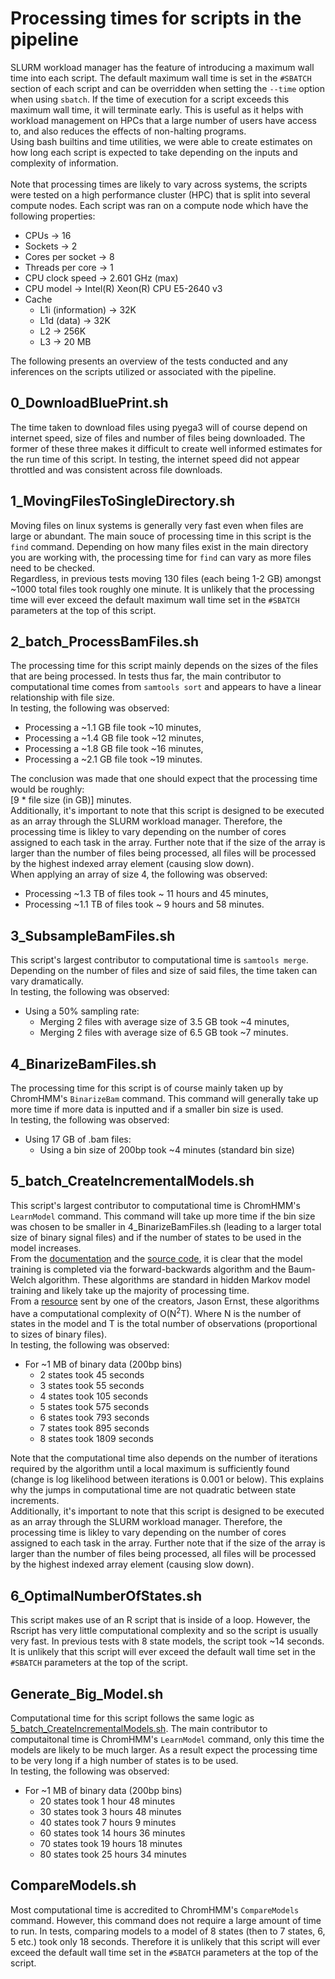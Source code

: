 # Processing times for scripts in the pipeline
SLURM workload manager has the feature of introducing a maximum wall time into each script. The default maximum wall time is set in the `#SBATCH` section of each script and can be overridden when setting the `--time` option when using `sbatch`. If the time of execution for a script exceeds this maximum wall time, it will terminate early. This is useful as it helps with workload management on HPCs that a large number of users have access to, and also reduces the effects of non-halting programs. 
\
Using bash builtins and time utilities, we were able to create estimates on how long each script is expected to take depending on the inputs and complexity of information. 
\
\
Note that processing times are likely to vary across systems, the scripts were tested on a high performance cluster (HPC) that is split into several compute nodes. Each script was ran on a compute node which have the following properties:
- CPUs -> 16
- Sockets -> 2
- Cores per socket -> 8
- Threads per core -> 1
- CPU clock speed -> 2.601 GHz (max)
- CPU model -> Intel(R) Xeon(R) CPU E5-2640 v3 
- Cache
    - L1i (information) -> 32K
    - L1d (data) -> 32K
    - L2 -> 256K
    - L3 -> 20 MB

The following presents an overview of the tests conducted and any inferences on the scripts utilized or associated with the pipeline.

## 0_DownloadBluePrint.sh
The time taken to download files using pyega3 will of course depend on internet speed, size of files and number of files being downloaded. The former of these three makes it difficult to create well informed estimates for the run time of this script. In testing, the internet speed did not appear throttled and was consistent across file downloads.

## 1_MovingFilesToSingleDirectory.sh
Moving files on linux systems is generally very fast even when files are large or abundant. The main souce of processing time in this script is the `find` command. Depending on how many files exist in the main directory you are working with, the processing time for `find` can vary as more files need to be checked. 
\
Regardless, in previous tests moving 130 files (each being 1-2 GB) amongst ~1000 total files took roughly one minute. It is unlikely that the processing time will ever exceed the default maximum wall time set in the `#SBATCH` parameters at the top of this script.

## 2_batch_ProcessBamFiles.sh
The processing time for this script mainly depends on the sizes of the files that are being processed. In tests thus far, the main contributor to computational time comes from `samtools sort` and appears to have a linear relationship with file size.
\
In testing, the following was observed:
-  Processing a ~1.1 GB file took ~10 minutes,
-  Processing a ~1.4 GB file took ~12 minutes,
-  Processing a ~1.8 GB file took ~16 minutes,
-  Processing a ~2.1 GB file took ~19 minutes.

The conclusion was made that one should expect that the processing time would be roughly:
\
[9 * file size (in GB)] minutes.
\
Additionally, it's important to note that this script is designed to be executed as an array through the SLURM workload manager. Therefore, the processing time is likley to vary depending on the number of cores assigned to each task in the array. Further note that if the size of the array is larger than the number of files being processed, all files will be processed by the highest indexed array element (causing slow down).
\
When applying an array of size 4, the following was observed:
-  Processing ~1.3 TB of files took ~ 11 hours and 45 minutes,
-  Processing ~1.1 TB of files took ~ 9 hours and 58 minutes.

## 3_SubsampleBamFiles.sh
This script's largest contributor to computational time is `samtools merge`. Depending on the number of files and size of said files, the time taken can vary dramatically.
\
In testing, the following was observed:
- Using a 50% sampling rate:
    - Merging 2 files with average size of 3.5 GB took ~4 minutes,
    - Merging 2 files with average size of 6.5 GB took ~7 minutes.

## 4_BinarizeBamFiles.sh
The processing time for this script is of course mainly taken up by ChromHMM's `BinarizeBam` command. This command will generally take up more time if more data is inputted and if a smaller bin size is used.
\
In testing, the following was observed:
- Using 17 GB of .bam files:
    - Using a bin size of 200bp took ~4 minutes (standard bin size)

## 5_batch_CreateIncrementalModels.sh
This script's largest contributor to computational time is ChromHMM's `LearnModel` command. This command will take up more time if the bin size was chosen to be smaller in 4_BinarizeBamFiles.sh (leading to a larger total size of binary signal files) and if the number of states to be used in the model increases.
\
From the [documentation](https://compbio.mit.edu/ChromHMM/ChromHMM_manual.pdf) and the [source code](https://compbio.mit.edu/ChromHMM/ChromHMM_manual.pdf), it is clear that the model training is completed via the forward-backwards algorithm and the Baum-Welch algorithm. These algorithms are standard in hidden Markov model training and likely take up the majority of processing time.
\
From a [resource](https://www.cs.ubc.ca/~murphyk/Bayes/rabiner.pdf) sent by one of the creators, Jason Ernst, these algorithms have a computational complexity of O(N<sup>2</sup>T). Where N is the number of states in the model and T is the total number of observations (proportional to sizes of binary files).
\
In testing, the following was observed:
- For ~1 MB of binary data (200bp bins)
    - 2 states took 45 seconds
    - 3 states took 55 seconds
    - 4 states took 105 seconds
    - 5 states took 575 seconds
    - 6 states took 793 seconds
    - 7 states took 895 seconds
    - 8 states took 1809 seconds

Note that the computational time also depends on the number of iterations required by the algorithm until a local maximum is sufficiently found (change is log likelihood between iterations is 0.001 or below). This explains why the jumps in computational time are not quadratic between state increments.
\
Additionally, it's important to note that this script is designed to be executed as an array through the SLURM workload manager. Therefore, the processing time is likley to vary depending on the number of cores assigned to each task in the array. Further note that if the size of the array is larger than the number of files being processed, all files will be processed by the highest indexed array element (causing slow down).

## 6_OptimalNumberOfStates.sh
This script makes use of an R script that is inside of a loop. However, the Rscript has very little computational complexity and so the script is usually very fast. In previous tests with 8 state models, the script took ~14 seconds. It is unlikely that this script will ever exceed the default wall time set in the `#SBATCH` parameters at the top of the script.

## Generate_Big_Model.sh 
Computational time for this script follows the same logic as [5_batch_CreateIncrementalModels.sh](#5_batch_createincrementalmodelssh). The main contributor to computaitonal time is ChromHMM's `LearnModel` command, only this time the models are likely to be much larger. As a result expect the processing time to be very long if a high number of states is to be used.
\
In testing, the following was observed:
- For ~1 MB of binary data (200bp bins)
    - 20 states took 1 hour 48 minutes
    - 30 states took 3 hours 48 minutes
    - 40 states took 7 hours 9 minutes
    - 60 states took 14 hours 36 minutes
    - 70 states took 19 hours 18 minutes
    - 80 states took 25 hours 34 minutes

## CompareModels.sh
Most computational time is accredited to ChromHMM's `CompareModels` command. However, this command does not require a large amount of time to run. In tests, comparing models to a model of 8 states (then to 7 states, 6, 5 etc.) took only 18 seconds. Therefore it is unlikely that this script will ever exceed the default wall time set in the `#SBATCH` parameters at the top of the script. 